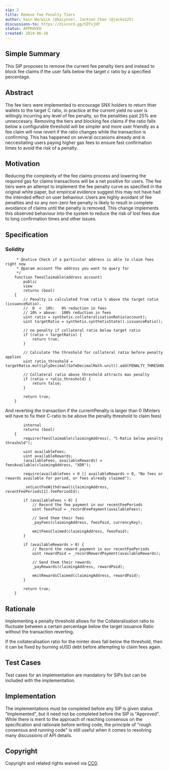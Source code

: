 ```yaml
---
sip: 2
title: Remove Fee Penalty Tiers
author: Kain Warwick (@kaiynne), Jackson Chan (@jacko125)
discussions-to: https://discord.gg/CDTvjHY
status: APPROVED
created: 2019-06-10
---
```


<!--You can leave these HTML comments in your merged SIP and delete the visible duplicate text guides, they will not appear and may be helpful to refer to if you edit it again. This is the suggested template for new SIPs. Note that an SIP number will be assigned by an editor. When opening a pull request to submit your SIP, please use an abbreviated title in the filename, `sip-draft_title_abbrev.md`. The title should be 44 characters or less.-->

## Simple Summary
<!--"If you can't explain it simply, you don't understand it well enough." Provide a simplified and layman-accessible explanation of the SIP.-->
This SIP proposes to remove the current fee penalty tiers and instead to block fee claims if the user falls below the target c ratio by a specified percentage.

## Abstract
<!--A short (~200 word) description of the technical issue being addressed.-->
The fee tiers were implemented to encourage SNX holders to return thier wallets to the target C ratio, in practice at the current yield no user is willingly incurring any level of fee penalty, so the penalities past 25% are unneccesary. Removing the tiers and blocking fee claims if the ratio falls below a configurable threshold will be simpler and more user friendly as a fee claim will now revert if the ratio changes while the transaction is confirming. This has happened on several occasions already and is neccesitating users paying higher gas fees to ensure fast confirmation times to avoid the risk of a penalty.

## Motivation
<!--The motivation is critical for SIPs that want to change Synthetix. It should clearly explain why the existing protocol specification is inadequate to address the problem that the SIP solves. SIP submissions without sufficient motivation may be rejected outright.-->
Reducing the complexity of the fee claims process and lowering the required gas for claims transactions will be a net positive for users. The fee tiers were an attempt to implement the fee penalty curve as specified in the original white paper, but empirical evidence suggest this may not have had the intended effect on user behaviour. Users are highly avoidant of fee penalties and so any non-zero fee penalty is likely to result in complete avoidance of claims until the penalty is removed. This change implements this observed behaviour into the system to reduce the risk of lost fees due to long confirmation times and other issues.

## Specification
<!--The technical specification should describe the syntax and semantics of any new feature.-->

### Solidity

``` /**
     * @notice Check if a particular address is able to claim fees right now
     * @param account The address you want to query for
     */
    function feesClaimable(address account)
        public
        view
        returns (bool)
    {
        // Penalty is calculated from ratio % above the target ratio (issuanceRatio).
        //  0  <  10%:   0% reduction in fees
        // 10% > above:  100% reduction in fees
        uint ratio = synthetix.collateralisationRatio(account);
        uint targetRatio = synthetix.synthetixState().issuanceRatio();

        // no penalty if collateral ratio below target ratio
        if (ratio < targetRatio) {
            return true;
        }

        // Calculate the threshold for collateral ratio before penalty applies
        uint ratio_threshold = targetRatio.multiplyDecimal(SafeDecimalMath.unit().add(PENALTY_THRESHOLD));

        // Collateral ratio above threshold attracts max penalty
        if (ratio > ratio_threshold) {
            return false;
        }

        return true;
    }
```

And reverting the transaction if the currentPenalty is larger than 0 (Minters will have to fix their C-ratio to be above the penalty threshold to claim fees)

```     function _claimFees(address claimingAddress, bytes4 currencyKey)
        internal
        returns (bool)
    {
        require(feesClaimable(claimingAddress), "C-Ratio below penalty threshold");

        uint availableFees;
        uint availableRewards;
        (availableFees, availableRewards) = feesAvailable(claimingAddress, "XDR");

        require(availableFees > 0 || availableRewards > 0, "No fees or rewards available for period, or fees already claimed");

        _setLastFeeWithdrawal(claimingAddress, recentFeePeriods[1].feePeriodId);

        if (availableFees > 0) {
            // Record the fee payment in our recentFeePeriods
            uint feesPaid = _recordFeePayment(availableFees);

            // Send them their fees
            _payFees(claimingAddress, feesPaid, currencyKey);

            emitFeesClaimed(claimingAddress, feesPaid);
        }

        if (availableRewards > 0) {
            // Record the reward payment in our recentFeePeriods
            uint rewardPaid = _recordRewardPayment(availableRewards);

            // Send them their rewards
            _payRewards(claimingAddress, rewardPaid);

            emitRewardsClaimed(claimingAddress, rewardPaid);
        }

        return true;
    }
```

## Rationale
<!--The rationale fleshes out the specification by describing what motivated the design and why particular design decisions were made. It should describe alternate designs that were considered and related work, e.g. how the feature is supported in other languages. The rationale may also provide evidence of consensus within the community, and should discuss important objections or concerns raised during discussion.-->

Implementing a penalty threshold allows for the Collateralisation ratio to fluctuate between a certain percentage below the target issuance Ratio without the transaction reverting.

If the collateralisation ratio for the minter does fall below the threshold, then it can be fixed by burning sUSD debt before attempting to claim fees again.

## Test Cases
<!--Test cases for an implementation are mandatory for SIPs but can be included with the implementation..-->
Test cases for an implementation are mandatory for SIPs but can be included with the implementation.

## Implementation
<!--The implementations must be completed before any SIP is given status "Implemented", but it need not be completed before the SIP is "Approved". While there is merit to the approach of reaching consensus on the specification and rationale before writing code, the principle of "rough consensus and running code" is still useful when it comes to resolving many discussions of API details.-->
The implementations must be completed before any SIP is given status "Implemented", but it need not be completed before the SIP is "Approved". While there is merit to the approach of reaching consensus on the specification and rationale before writing code, the principle of "rough consensus and running code" is still useful when it comes to resolving many discussions of API details.

## Copyright
Copyright and related rights waived via [CC0](https://creativecommons.org/publicdomain/zero/1.0/).
